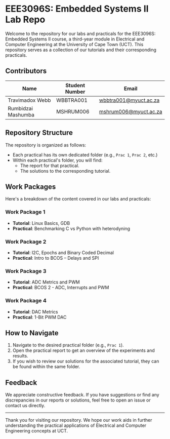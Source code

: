 # EEE3096S: Embedded Systems II Lab Repo

Welcome to the repository for our labs and practicals for the EEE3096S: Embedded Systems II course, a third-year module in Electrical and Computer Engineering at the University of Cape Town (UCT). This repository serves as a collection of our tutorials and their corresponding practicals.

## Contributors

| Name                | Student Number | Email                                |
|---------------------|----------------|--------------------------------------|
| Travimadox Webb     | WBBTRA001      | [wbbtra001@myuct.ac.za](mailto:wbbtra001@myuct.ac.za)   |
| Rumbidzai Mashumba  | MSHRUM006      | [mshrum006@myuct.ac.za](mailto:mshrum006@myuct.ac.za)   |


## Repository Structure
The repository is organized as follows:
- Each practical has its own dedicated folder (e.g., `Prac 1`, `Prac 2`, etc.)
- Within each practical's folder, you will find:
  - The report for that practical.
  - The solutions to the corresponding tutorial.

## Work Packages
Here's a breakdown of the content covered in our labs and practicals:

### Work Package 1
- **Tutorial**: Linux Basics, GDB
- **Practical**: Benchmarking C vs Python with heterodyning

### Work Package 2
- **Tutorial**: I2C, Epochs and Binary Coded Decimal
- **Practical**: Intro to BCOS – Delays and SPI

### Work Package 3
- **Tutorial**: ADC Metrics and PWM
- **Practical**: BCOS 2 - ADC, Interrupts and PWM

### Work Package 4
- **Tutorial**: DAC Metrics
- **Practical**: 1-Bit PWM DAC

## How to Navigate
1. Navigate to the desired practical folder (e.g., `Prac 1`).
2. Open the practical report to get an overview of the experiments and results.
3. If you wish to review our solutions for the associated tutorial, they can be found within the same folder.

## Feedback
We appreciate constructive feedback. If you have suggestions or find any discrepancies in our reports or solutions, feel free to open an issue or contact us directly.

---

Thank you for visiting our repository. We hope our work aids in further understanding the practical applications of Electrical and Computer Engineering concepts at UCT.
